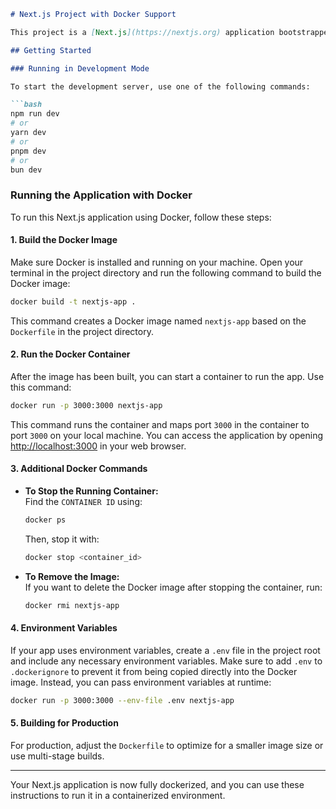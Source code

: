 ```markdown
# Next.js Project with Docker Support

This project is a [Next.js](https://nextjs.org) application bootstrapped with [`create-next-app`](https://nextjs.org/docs/app/api-reference/cli/create-next-app).

## Getting Started

### Running in Development Mode

To start the development server, use one of the following commands:

```bash
npm run dev
# or
yarn dev
# or
pnpm dev
# or
bun dev
```

### Running the Application with Docker

To run this Next.js application using Docker, follow these steps:

#### 1. **Build the Docker Image**

Make sure Docker is installed and running on your machine. Open your terminal in the project directory and run the following command to build the Docker image:

```bash
docker build -t nextjs-app .
```

This command creates a Docker image named `nextjs-app` based on the `Dockerfile` in the project directory.

#### 2. **Run the Docker Container**

After the image has been built, you can start a container to run the app. Use this command:

```bash
docker run -p 3000:3000 nextjs-app
```

This command runs the container and maps port `3000` in the container to port `3000` on your local machine. You can access the application by opening [http://localhost:3000](http://localhost:3000) in your web browser.

#### 3. **Additional Docker Commands**

- **To Stop the Running Container:**  
  Find the `CONTAINER ID` using:
  ```bash
  docker ps
  ```
  Then, stop it with:
  ```bash
  docker stop <container_id>
  ```

- **To Remove the Image:**  
  If you want to delete the Docker image after stopping the container, run:
  ```bash
  docker rmi nextjs-app
  ```

#### 4. **Environment Variables**

If your app uses environment variables, create a `.env` file in the project root and include any necessary environment variables. Make sure to add `.env` to `.dockerignore` to prevent it from being copied directly into the Docker image. Instead, you can pass environment variables at runtime:

```bash
docker run -p 3000:3000 --env-file .env nextjs-app
```

#### 5. **Building for Production**

For production, adjust the `Dockerfile` to optimize for a smaller image size or use multi-stage builds.

---

Your Next.js application is now fully dockerized, and you can use these instructions to run it in a containerized environment.
```
